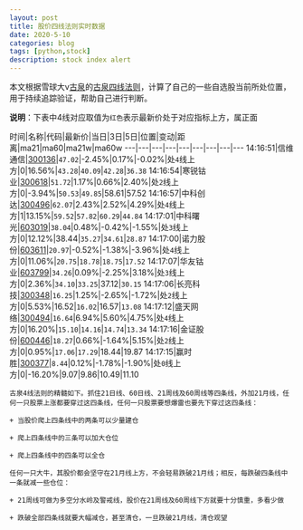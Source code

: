 ```yaml
---
layout: post
title: 股价四线法则实时数据
date: 2020-5-10
categories: blog
tags: [python,stock]
description: stock index alert
---
```



本文根据雪球大v[古泉](https://xueqiu.com/u/7148646888)的[古泉四线法则](https://xueqiu.com/7148646888/130498192)，计算了自己的一些自选股当前所处位置，用于持续追踪验证，帮助自己进行判断。

**说明**：下表中4线对应取值为`红色`表示最新价处于对应指标上方，属正面

时间|名称|代码|最新价|当日|3日|5日|位置|变动|距离|ma21|ma60|ma21w|ma60w
---|---|---|---|---|---|---|---|---
14:16:51|信维通信|[300136](https://xueqiu.com/S/SZ300136)|`47.02`|-2.45%|0.17%|-0.02%|处`4`线上方|0|16.56%|`43.28`|`40.09`|`42.28`|`36.38`
14:16:54|寒锐钴业|[300618](https://xueqiu.com/S/SZ300618)|`51.72`|1.17%|0.66%|2.40%|处`2`线上方|0|-3.94%|`50.53`|`49.85`|58.61|57.52
14:16:57|中科创达|[300496](https://xueqiu.com/S/SZ300496)|`62.07`|2.43%|2.52%|4.29%|处`4`线上方|1|13.15%|`59.52`|`57.82`|`60.29`|`44.84`
14:17:01|中科曙光|[603019](https://xueqiu.com/S/SH603019)|`38.04`|0.48%|-0.42%|-1.55%|处`3`线上方|0|12.12%|38.44|`35.27`|`34.61`|`28.87`
14:17:00|诺力股份|[603611](https://xueqiu.com/S/SH603611)|`20.97`|-0.52%|-1.38%|-3.96%|处`4`线上方|0|11.06%|`20.75`|`18.78`|`18.75`|`17.52`
14:17:07|华友钴业|[603799](https://xueqiu.com/S/SH603799)|`34.26`|0.09%|-2.25%|3.18%|处`3`线上方|0|2.36%|`34.10`|`33.25`|37.12|`30.15`
14:17:06|长亮科技|[300348](https://xueqiu.com/S/SZ300348)|`16.25`|1.25%|-2.65%|-1.72%|处`2`线上方|0|5.53%|16.52|`16.02`|16.57|`13.08`
14:17:12|盛天网络|[300494](https://xueqiu.com/S/SZ300494)|`16.64`|6.94%|5.60%|4.75%|处`4`线上方|0|16.20%|`15.10`|`14.16`|`14.74`|`13.34`
14:17:16|金证股份|[600446](https://xueqiu.com/S/SH600446)|`18.27`|0.66%|-1.64%|5.15%|处`2`线上方|0|0.95%|`17.06`|`17.29`|18.44|19.87
14:17:15|赢时胜|[300377](https://xueqiu.com/S/SZ300377)|`8.44`|0.12%|-1.78%|-1.90%|处`0`线上方|0|-16.20%|9.07|9.86|10.49|11.10

```
古泉4线法则的精髓如下。抓住21日线、60日线、21周线及60周线等四条线，外加21月线，任何一只股票上涨都要穿过这四条线，任何一只股票要想爆雷也要先下穿过这四条线：

+ 当股价爬上四条线中的两条可以少量建仓

+ 爬上四条线中的三条可以加大仓位

+ 爬上四条线中的四条可以全仓

任何一只大牛，其股价都会坚守在21月线上方，不会轻易跌破21月线；相反，每跌破四条线中一条就减一些仓位：

+ 21周线可做为多空分水岭及警戒线，股价在21周线及60周线下方就要十分慎重，多看少做

+ 跌破全部四条线就要大幅减仓，甚至清仓，一旦跌破21月线，清仓观望
```
